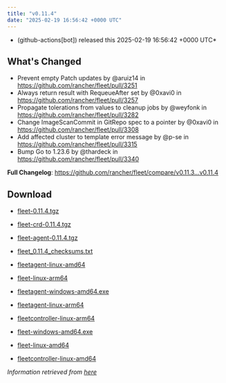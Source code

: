 ```yaml
---
title: "v0.11.4"
date: "2025-02-19 16:56:42 +0000 UTC"
---
```



*  (github-actions[bot]) released this 2025-02-19 16:56:42 +0000 UTC*


## What's Changed
* Prevent empty Patch updates by @aruiz14 in https://github.com/rancher/fleet/pull/3251
* Always return result with RequeueAfter set by @0xavi0 in https://github.com/rancher/fleet/pull/3257
* Propagate tolerations from values to cleanup jobs by @weyfonk in https://github.com/rancher/fleet/pull/3282
* Change ImageScanCommit in GitRepo spec to a pointer by @0xavi0 in https://github.com/rancher/fleet/pull/3308
* Add affected cluster to template error message by @p-se in https://github.com/rancher/fleet/pull/3315
* Bump Go to 1.23.6 by @thardeck in https://github.com/rancher/fleet/pull/3340


**Full Changelog**: https://github.com/rancher/fleet/compare/v0.11.3...v0.11.4


## Download

* [fleet-0.11.4.tgz](https://github.com/rancher/fleet/releases/download/v0.11.4/fleet-0.11.4.tgz)

* [fleet-crd-0.11.4.tgz](https://github.com/rancher/fleet/releases/download/v0.11.4/fleet-crd-0.11.4.tgz)

* [fleet-agent-0.11.4.tgz](https://github.com/rancher/fleet/releases/download/v0.11.4/fleet-agent-0.11.4.tgz)

* [fleet_0.11.4_checksums.txt](https://github.com/rancher/fleet/releases/download/v0.11.4/fleet_0.11.4_checksums.txt)

* [fleetagent-linux-amd64](https://github.com/rancher/fleet/releases/download/v0.11.4/fleetagent-linux-amd64)

* [fleet-linux-arm64](https://github.com/rancher/fleet/releases/download/v0.11.4/fleet-linux-arm64)

* [fleetagent-windows-amd64.exe](https://github.com/rancher/fleet/releases/download/v0.11.4/fleetagent-windows-amd64.exe)

* [fleetagent-linux-arm64](https://github.com/rancher/fleet/releases/download/v0.11.4/fleetagent-linux-arm64)

* [fleetcontroller-linux-arm64](https://github.com/rancher/fleet/releases/download/v0.11.4/fleetcontroller-linux-arm64)

* [fleet-windows-amd64.exe](https://github.com/rancher/fleet/releases/download/v0.11.4/fleet-windows-amd64.exe)

* [fleet-linux-amd64](https://github.com/rancher/fleet/releases/download/v0.11.4/fleet-linux-amd64)

* [fleetcontroller-linux-amd64](https://github.com/rancher/fleet/releases/download/v0.11.4/fleetcontroller-linux-amd64)



*Information retrieved from [here](https://github.com/rancher/fleet/releases/tag/v0.11.4)*

